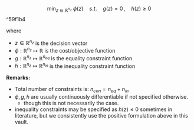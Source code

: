 $$ \min_{z\in\mathbb{R}^{n_z}} ~\phi(z)\quad s.t. \quad g(z) = 0\, , \quad h(z) \geq 0$$ ^59f1b4


where
- $z\in \mathbb{R}^{n_z}$ is the decision vector
- $\phi:\mathbb{R}^{n_z}\mapsto\mathbb{R}$ is the cost/objective function
- $g:\mathbb{R}^{n_{z}}\mapsto\mathbb{R}^{n_{eq}}$ is the equality constraint function
- $h:\mathbb{R}^{n_{z}}\mapsto\mathbb{R}^{n_{in}}$ is the inequality constraint function

**Remarks:**
- Total number of constraints is: $n_{con} = n_{eq} + n_{in}$
- $\phi,g,h$ are usually continuously differentiable if not specified otherwise.
	- though this is not necessarily the case.
- inequality constraints may be specified as $h(z) \leq 0$ sometimes in literature, but we consistently use the positive formulation above in this vault.